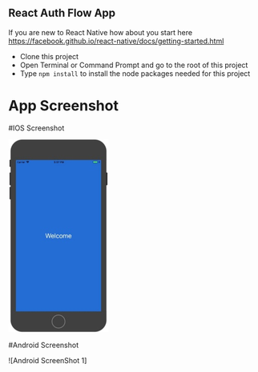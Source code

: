 ## React Auth Flow App

If you are new to React Native how about you start here https://facebook.github.io/react-native/docs/getting-started.html

* Clone this project
* Open Terminal or Command Prompt and go to the root of this project
* Type ```npm install``` to install the node packages needed for this project

# App Screenshot

#IOS Screenshot

![IOS ScreenShot 1](https://github.com/Emmarex/React-Native-Auth-Flow/blob/master/ios_app_screenshot_image.jpeg)

#Android Screenshot

![Android ScreenShot 1]
